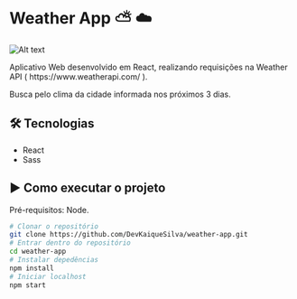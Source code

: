 # Weather App ⛅️ ☁️ 

![Alt text](/public/app.jpg?raw=true "Aplicativo")

<p>Aplicativo Web desenvolvido em React, realizando requisições na Weather API ( https://www.weatherapi.com/ ).</p>
<p>Busca pelo clima da cidade informada nos próximos 3 dias.</p>

<h2>🛠 Tecnologias</h2>

- React 
- Sass
  
<h2>▶️ Como executar o projeto</h2>

Pré-requisitos: Node.

```bash
# Clonar o repositório
git clone https://github.com/DevKaiqueSilva/weather-app.git
# Entrar dentro do repositório
cd weather-app
# Instalar depedências
npm install
# Iniciar localhost
npm start

